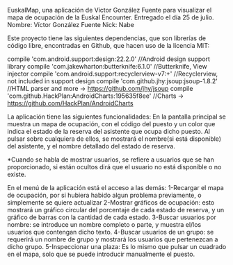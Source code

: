 EuskalMap, una aplicación de Víctor González Fuente para visualizar el mapa de ocupación de la Euskal Encounter. Entregado el día 25 de julio.
Nombre: Víctor González Fuente
Nick: Nabe

Este proyecto tiene las siguientes dependencias, que son librerías de código libre, encontradas en Github, que hacen uso de la licencia MIT:

compile 'com.android.support:design:22.2.0'         //Android design support library
compile 'com.jakewharton:butterknife:6.1.0'         //Butterknife, View injector
compile 'com.android.support:recyclerview-v7:+'     //Recyclerview, not included in support design
compile 'com.github.jhy:jsoup:jsoup-1.8.2'          //HTML parser and more -> https://github.com/jhy/jsoup
compile 'com.github.HackPlan:AndroidCharts:195635f8ee' //Charts -> https://github.com/HackPlan/AndroidCharts


La aplicación tiene las siguientes funcionalidades:
En la pantalla principal se muestra un mapa de ocupación, con el código del puesto y un color que indica el estado de la reserva del asistente que ocupa dicho puesto. Al pulsar sobre cualquiera de ellos, se mostrará el nombre(si está disponible) del asistente, y el nombre detallado del estado de reserva.

*Cuando se habla de mostrar usuarios, se refiere a usuarios que se han proporcionado, si están ocultos dirá que el usuario no está disponible o no existe.

En el menú de la aplicación está el acceso a las demás:
1-Recargar el mapa de ocupación, por si hubiera habido algun problema previamente, o simplemente se quiere actualizar
2-Mostrar gráficos de ocupación: esto mostrará un gráfico circular del porcentaje de cada estado de reserva, y un gráfico de barras con la cantidad de cada estado.
3-Buscar usuarios por nombre: se introduce un nombre completo o parte, y muestra el/los usuarios que contengan dicho texto.
4-Buscar usuarios de un grupo: se requerirá un nombre de grupo y mostrará los usuarios que pertenezcan a dicho grupo.
5-Inspeccionar una plaza: Es lo mismo que pulsar un cuadrado en el mapa, solo que se puede introducir manualmente el puesto.